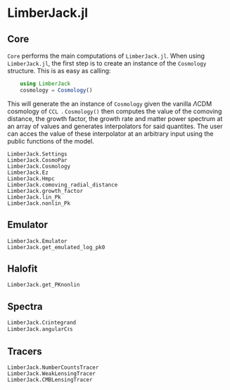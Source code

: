 # LimberJack.jl

## Core

```Core``` performs the main computations of ```LimberJack.jl```. 
When using ```LimberJack.jl```, the first step is to create an instance of the  ```Cosmology``` structure.
This is as easy as calling:

```julia
    using LimberJack
    cosmology = Cosmology()
```

This will generate the an instance of ```Cosmology``` given the vanilla $\Lambda$CDM cosmology of ```CCL ```.
```Cosmology()``` then computes the value of the comoving distance, the growth factor, the growth rate and matter power spectrum at an array of values and generates interpolators for said quantites. 
The user can acces the value of these interpolator at an arbitrary input using the public functions of the model.

```@docs
LimberJack.Settings
LimberJack.CosmoPar
LimberJack.Cosmology
LimberJack.Ez
LimberJack.Hmpc
LimberJack.comoving_radial_distance
LimberJack.growth_factor
LimberJack.lin_Pk
LimberJack.nonlin_Pk
```

## Emulator
```@docs
LimberJack.Emulator
LimberJack.get_emulated_log_pk0
```

## Halofit
```@docs
LimberJack.get_PKnonlin
```

## Spectra
```@docs
LimberJack.Cℓintegrand
LimberJack.angularCℓs
```

## Tracers
```@docs
LimberJack.NumberCountsTracer
LimberJack.WeakLensingTracer
LimberJack.CMBLensingTracer
```
